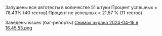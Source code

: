 Запущены все автотесты в количестве 51 штуки
Процент успешных = 78.43% (40 тестов)
Процент не успешных = 21,57 % (11 тестов)

Заведены issues (баг-репорты)
[Снимок экрана 2024-04-16 в 16.45.53.png](..%2F..%2FDesktop%2F%D0%A1%D0%BD%D0%B8%D0%BC%D0%BE%D0%BA%20%D1%8D%D0%BA%D1%80%D0%B0%D0%BD%D0%B0%202024-04-16%20%D0%B2%2016.45.53.png)